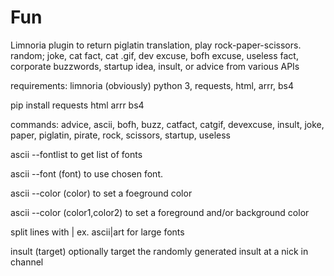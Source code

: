 # Fun
Limnoria plugin to return piglatin translation, play rock-paper-scissors. random; joke, cat fact, cat .gif, dev excuse, bofh excuse, useless fact, corporate buzzwords, startup idea, insult, or advice from various APIs


requirements: limnoria (obviously) python 3, requests, html, arrr, bs4


pip install requests html arrr bs4


commands: advice, ascii, bofh, buzz, catfact, catgif, devexcuse, insult, joke, paper, piglatin, pirate, rock, scissors, startup, useless


ascii --fontlist to get list of fonts

ascii --font (font) to use chosen font.

ascii --color (color) to set a foeground color

ascii --color (color1,color2) to set a foreground and/or background color

split lines with | ex. ascii|art for large fonts
  

insult (target) optionally target the randomly generated insult at a nick in channel
